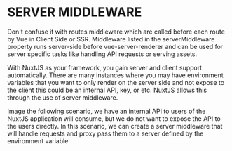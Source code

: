 # SERVER MIDDLEWARE

Don't confuse it with routes middleware which are called before each route by Vue in Client Side or SSR. Middleware listed in the serverMiddleware property runs server-side before vue-server-renderer and can be used for server specific tasks like handling API requests or serving assets.

With NuxtJS as your framework, you gain server and client support automatically. There are many instances where you may have environment variables that you want to only render on the server side and not expose to the client this could be an internal API, key, or etc. NuxtJS allows this through the use of server middleware.

Image the following scenario, we have an internal API to users of the NuxtJS application will consume, but we do not want to expose the API to the users directly. In this scenario, we can create a server middleware that will handle requests and proxy pass them to a server defined by the environment variable.
